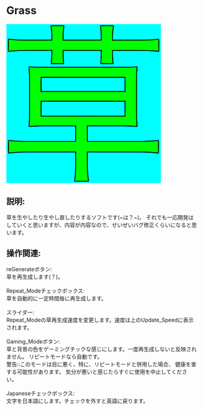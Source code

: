
# Grass

![icon](https://github.com/KNSN92/Grass/blob/main/Grass/src/com/knsn92/grass/grass.png)

## 説明:
草を生やしたり生やし直したりするソフトです(~は？~)。
それでも一応開発はしていくと思いますが、内容が内容なので、せいぜいバグ修正くらいになると思います。


## 操作関連:
reGenerateボタン:<br>草を再生成します(？)。<br>
<br>
Repeat_Modeチェックボックス:<br>草を自動的に一定時間毎に再生成します。<br>
<br>
スライダー:<br>Repeat_Modeの草再生成速度を変更します。速度は上のUpdate_Speedに表示されます。<br>
<br>
Gaming_Modeボタン:<br>草と背景の色をゲーミングチックな感じにします。一度再生成しないと反映されません。
リピートモードなら自動です。<br>
警告::このモードは目に悪く、特に、リピートモードと併用した場合、
健康を害する可能性があります。
気分が悪いと感じたらすぐに使用を中止してください。<br>
<br>
Japaneseチェックボックス:<br>文字を日本語にします。チェックを外すと英語に戻ります。<br>
